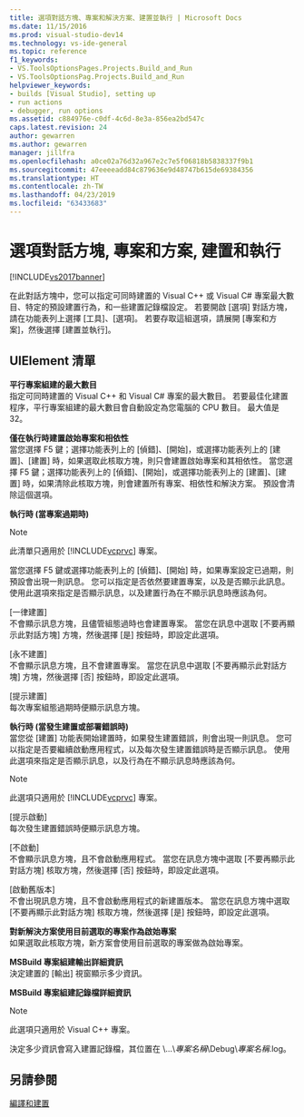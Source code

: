 ```yaml
---
title: 選項對話方塊、專案和解決方案、建置並執行 | Microsoft Docs
ms.date: 11/15/2016
ms.prod: visual-studio-dev14
ms.technology: vs-ide-general
ms.topic: reference
f1_keywords:
- VS.ToolsOptionsPages.Projects.Build_and_Run
- VS.ToolsOptionsPag.Projects.Build_and_Run
helpviewer_keywords:
- builds [Visual Studio], setting up
- run actions
- debugger, run options
ms.assetid: c884976e-c0df-4c6d-8e3a-856ea2bd547c
caps.latest.revision: 24
author: gewarren
ms.author: gewarren
manager: jillfra
ms.openlocfilehash: a0ce02a76d32a967e2c7e5f06818b5838337f9b1
ms.sourcegitcommit: 47eeeeadd84c879636e9d48747b615de69384356
ms.translationtype: HT
ms.contentlocale: zh-TW
ms.lasthandoff: 04/23/2019
ms.locfileid: "63433683"
---
```

# <a name="options-dialog-box--projects-and-solutions-build-and-run"></a>選項對話方塊, 專案和方案, 建置和執行
[!INCLUDE[vs2017banner](../../includes/vs2017banner.md)]

在此對話方塊中，您可以指定可同時建置的 Visual C++ 或 Visual C# 專案最大數目、特定的預設建置行為，和一些建置記錄檔設定。 若要開啟 [選項] 對話方塊，請在功能表列上選擇 [工具]、[選項]。 若要存取這組選項，請展開 [專案和方案]，然後選擇 [建置並執行]。  
  
## <a name="uielement-list"></a>UIElement 清單  
 **平行專案組建的最大數目**  
 指定可同時建置的 Visual C++ 和 Visual C# 專案的最大數目。 若要最佳化建置程序，平行專案組建的最大數目會自動設定為您電腦的 CPU 數目。 最大值是 32。  
  
 **僅在執行時建置啟始專案和相依性**  
 當您選擇 F5 鍵；選擇功能表列上的 [偵錯]、[開始]，或選擇功能表列上的 [建置]、[建置] 時，如果選取此核取方塊，則只會建置啟始專案和其相依性。 當您選擇 F5 鍵；選擇功能表列上的 [偵錯]、[開始]，或選擇功能表列上的 [建置]、[建置] 時，如果清除此核取方塊，則會建置所有專案、相依性和解決方案。 預設會清除這個選項。  
  
 **執行時 (當專案過期時)**  
 > [!NOTE]
> 此清單只適用於 [!INCLUDE[vcprvc](../../includes/vcprvc-md.md)] 專案。  
  
 當您選擇 F5 鍵或選擇功能表列上的 [偵錯]、[開始] 時，如果專案設定已過期，則預設會出現一則訊息。 您可以指定是否依然要建置專案，以及是否顯示此訊息。 使用此選項來指定是否顯示訊息，以及建置行為在不顯示訊息時應該為何。  
  
 [一律建置]  
 不會顯示訊息方塊，且儘管組態過時也會建置專案。 當您在訊息中選取 [不要再顯示此對話方塊] 方塊，然後選擇 [是] 按鈕時，即設定此選項。  
  
 [永不建置]  
 不會顯示訊息方塊，且不會建置專案。 當您在訊息中選取 [不要再顯示此對話方塊] 方塊，然後選擇 [否] 按鈕時，即設定此選項。  
  
 [提示建置]  
 每次專案組態過期時便顯示訊息方塊。  
  
 **執行時 (當發生建置或部署錯誤時)**  
 當您從 [建置] 功能表開始建置時，如果發生建置錯誤，則會出現一則訊息。 您可以指定是否要繼續啟動應用程式，以及每次發生建置錯誤時是否顯示訊息。 使用此選項來指定是否顯示訊息，以及行為在不顯示訊息時應該為何。  
  
> [!NOTE]
> 此選項只適用於 [!INCLUDE[vcprvc](../../includes/vcprvc-md.md)] 專案。  
  
 [提示啟動]  
 每次發生建置錯誤時便顯示訊息方塊。  
  
 [不啟動]  
 不會顯示訊息方塊，且不會啟動應用程式。 當您在訊息方塊中選取 [不要再顯示此對話方塊] 核取方塊，然後選擇 [否] 按鈕時，即設定此選項。  
  
 [啟動舊版本]  
 不會出現訊息方塊，且不會啟動應用程式的新建置版本。 當您在訊息方塊中選取 [不要再顯示此對話方塊] 核取方塊，然後選擇 [是] 按鈕時，即設定此選項。  
  
 **對新解決方案使用目前選取的專案作為啟始專案**  
 如果選取此核取方塊，新方案會使用目前選取的專案做為啟始專案。  
  
 **MSBuild 專案組建輸出詳細資訊**  
 決定建置的 [輸出] 視窗顯示多少資訊。  
  
 **MSBuild 專案組建記錄檔詳細資訊**  
 > [!NOTE]
> 此選項只適用於 Visual C++ 專案。  
  
 決定多少資訊會寫入建置記錄檔，其位置在 \\...\\*專案名稱*\Debug\\*專案名稱*.log。  
  
## <a name="see-also"></a>另請參閱  
 [編譯和建置](../../ide/compiling-and-building-in-visual-studio.md)
